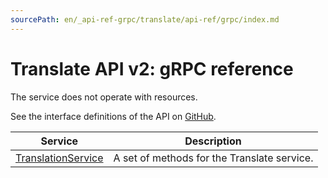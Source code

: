 ```yaml
---
sourcePath: en/_api-ref-grpc/translate/api-ref/grpc/index.md
---
```

# Translate API v2: gRPC reference
The service does not operate with resources.

See the interface definitions of the API on [GitHub](https://github.com/yandex-cloud/cloudapi).

Service | Description
--- | ---
[TranslationService](./translation_service.md) | A set of methods for the Translate service.
